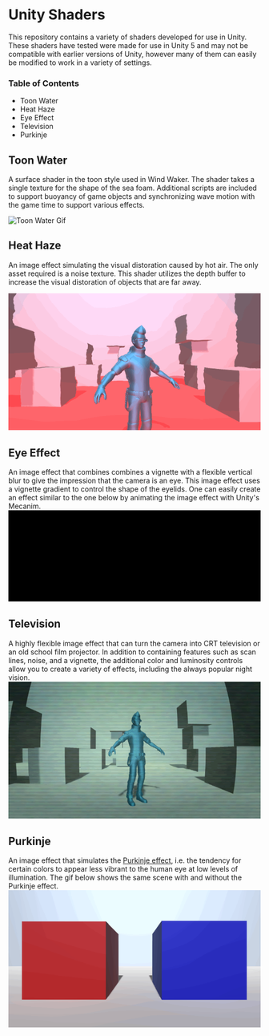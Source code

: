 # Unity Shaders

This repository contains a variety of shaders developed for use in Unity. These shaders have tested were made for use in Unity 5 and may not be compatible with earlier versions of Unity, however many of them can easily be modified to work in a variety of settings.


### Table of Contents
* Toon Water
* Heat Haze
* Eye Effect
* Television
* Purkinje


## Toon Water
A surface shader in the toon style used in Wind Waker. The shader takes a single texture for the shape of the sea foam. Additional scripts are included to support buoyancy of game objects and synchronizing wave motion with the game time to support various effects.  

![Toon Water Gif](https://github.com/chairswithlegs/shaders/blob/master/Gifs/toon%20water.gif?raw=true)

## Heat Haze

An image effect simulating the visual distoration caused by hot air. The only asset required is a noise texture. This shader utilizes the depth buffer to increase the visual distoration of objects that are far away.

![Heat Haze Gif](https://github.com/chairswithlegs/shaders/blob/master/Gifs/heat%20haze.gif?raw=true)


## Eye Effect

An image effect that combines combines a vignette with a flexible vertical blur to give the impression that the camera is an eye. This image effect uses a vignette gradient to control the shape of the eyelids. One can easily create an effect similar to the one below by animating the image effect with Unity's Mecanim.
![Eye Effect Gif](https://github.com/chairswithlegs/shaders/blob/master/Gifs/eye%20blink.gif?raw=true)


## Television

A highly flexible image effect that can turn the camera into CRT television or an old school film projector. In addition to containing features such as scan lines, noise, and a vignette, the additional color and luminosity controls allow you to create a variety of effects, including the always popular night vision.
![Night Vision Gif](https://github.com/chairswithlegs/shaders/blob/master/Gifs/television.gif?raw=true)


## Purkinje

An image effect that simulates the [Purkinje effect](https://en.wikipedia.org/wiki/Purkinje_effect), i.e. the tendency for certain colors to appear less vibrant to the human eye at low levels of illumination. The gif below shows the same scene with and without the Purkinje effect.
![Purkinje Gif](https://github.com/chairswithlegs/shaders/blob/master/Gifs/purkinje.gif?raw=true)
